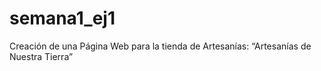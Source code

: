 # semana1_ej1
Creación de una Página Web para la tienda de Artesanías: “Artesanías de Nuestra Tierra”
